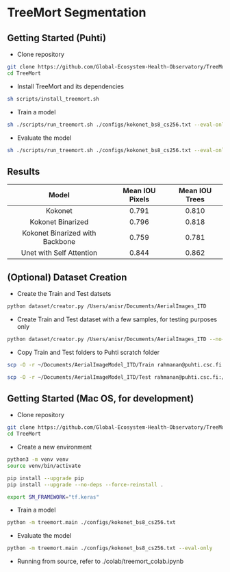 # TreeMort Segmentation

## Getting Started (Puhti)

- Clone repository

```bash
git clone https://github.com/Global-Ecosystem-Health-Observatory/TreeMort.git
cd TreeMort
```

- Install TreeMort and its dependencies

```bash
sh scripts/install_treemort.sh
```

- Train a model

```bash
sh ./scripts/run_treemort.sh ./configs/kokonet_bs8_cs256.txt --eval-only false
```

- Evaluate the model
```bash
sh ./scripts/run_treemort.sh ./configs/kokonet_bs8_cs256.txt --eval-only true
```

## Results

| Model                             | Mean IOU Pixels   | Mean IOU Trees    |
| :-------------------------------: | :---------------: | :---------------: |
| Kokonet                           | 0.791             | 0.810             |
| Kokonet Binarized                 | 0.796             | 0.818             |
| Kokonet Binarized with Backbone   | 0.759             | 0.781             |
| Unet with Self Attention          | 0.844             | 0.862             |


## (Optional) Dataset Creation

- Create the Train and Test datsets

```bash
python dataset/creator.py /Users/anisr/Documents/AerialImages_ITD
```

- Create Train and Test dataset with a few samples, for testing purposes only

```bash
python dataset/creator.py /Users/anisr/Documents/AerialImages_ITD --no-of-samples 2 
```

- Copy Train and Test folders to Puhti scratch folder

```bash
scp -O -r ~/Documents/AerialImageModel_ITD/Train rahmanan@puhti.csc.fi:/scratch/project_2008436/rahmanan/AerialImageModel_ITD/Train

scp -O -r ~/Documents/AerialImageModel_ITD/Test rahmanan@puhti.csc.fi:/scratch/project_2008436/rahmanan/AerialImageModel_ITD/Test
```

## Getting Started (Mac OS, for development)

- Clone repository

```bash
git clone https://github.com/Global-Ecosystem-Health-Observatory/TreeMort.git
cd TreeMort
```

- Create a new environment

```bash
python3 -m venv venv
source venv/bin/activate

pip install --upgrade pip
pip install --upgrade --no-deps --force-reinstall .

export SM_FRAMEWORK="tf.keras"
```

- Train a model

```bash
python -m treemort.main ./configs/kokonet_bs8_cs256.txt
```

- Evaluate the model
```bash
python -m treemort.main ./configs/kokonet_bs8_cs256.txt --eval-only
```

- Running from source, refer to ./colab/treemort_colab.ipynb